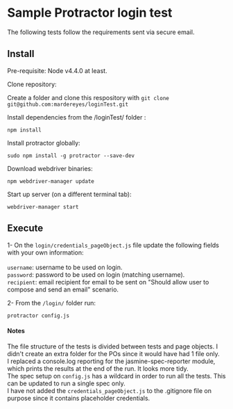 # Sample Protractor login test

The following tests follow the requirements sent via secure email.

##  Install

Pre-requisite: Node v4.4.0 at least.

Clone repository:

Create a folder and clone this respository with `git clone git@github.com:mardereyes/loginTest.git`

Install dependencies from the /loginTest/ folder :

`npm install`

Install protractor globally:

`sudo npm install -g protractor --save-dev`

Download webdriver binaries:

`npm webdriver-manager update`

Start up server (on a different terminal tab):

`webdriver-manager start`

##  Execute

1- On the `login/credentials_pageObject.js` file update the following fields with your own information:</br></br>
`username`: username to be used on login.</br>
`password`: password to be used on login (matching username).</br>
`recipient`: email recipient for email to be sent on "Should allow user to compose and send an email" scenario.</br>

2- From the `/login/` folder run:

`protractor config.js`

#### Notes
The file structure of the tests is divided between tests and page objects. I didn't create an extra folder for the POs since it would have had 1 file only.</br>
I replaced a console.log reporting for the jasmine-spec-reporter module, which prints the results at the end of the run. It looks more tidy.</br>
The spec setup on `config.js` has a wildcard in order to run all the tests. This can be updated to run a single spec only.</br>
I have not added the `credentials_pageObject.js` to the .gitignore file on purpose since it contains placeholder credentials.



